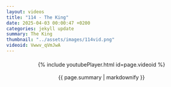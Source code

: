 ```yaml
---
layout: videos
title: "114 - The King"
date: 2025-04-03 00:00:47 +0200
categories: jekyll update
summary: The King
thumbnail: "../assets/images/114vid.png"
videoid: Vwwv_qVmJwA
---
```


<div style="text-align: center; margin-top: 20px;">
  {% include youtubePlayer.html id=page.videoid %}
  <p style="margin-top: 15px; font-size: 1.2em; color: #333;">
    <p>{{ page.summary | markdownify }}</p>
  </p>
</div>
